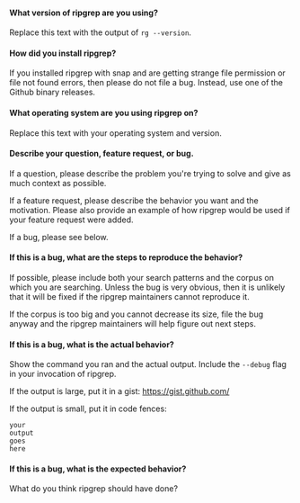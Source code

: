 #### What version of ripgrep are you using?

Replace this text with the output of `rg --version`.

#### How did you install ripgrep?

If you installed ripgrep with snap and are getting strange file permission or
file not found errors, then please do not file a bug. Instead, use one of the
Github binary releases.

#### What operating system are you using ripgrep on?

Replace this text with your operating system and version.

#### Describe your question, feature request, or bug.

If a question, please describe the problem you're trying to solve and give
as much context as possible.

If a feature request, please describe the behavior you want and the motivation.
Please also provide an example of how ripgrep would be used if your feature
request were added.

If a bug, please see below.

#### If this is a bug, what are the steps to reproduce the behavior?

If possible, please include both your search patterns and the corpus on which
you are searching. Unless the bug is very obvious, then it is unlikely that it
will be fixed if the ripgrep maintainers cannot reproduce it.

If the corpus is too big and you cannot decrease its size, file the bug anyway
and the ripgrep maintainers will help figure out next steps.

#### If this is a bug, what is the actual behavior?

Show the command you ran and the actual output. Include the `--debug` flag in
your invocation of ripgrep.

If the output is large, put it in a gist: https://gist.github.com/

If the output is small, put it in code fences:

```
your
output
goes
here
```

#### If this is a bug, what is the expected behavior?

What do you think ripgrep should have done?
